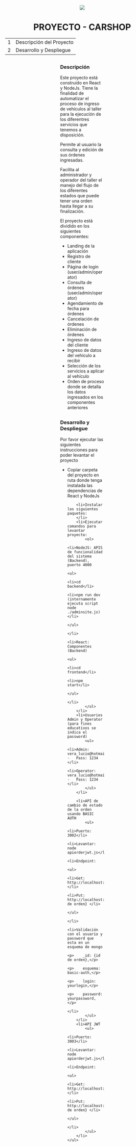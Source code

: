 <div align="center">
    <img src="src/taller.jpeg">
</div>

<div align="center">
    <H1>PROYECTO - CARSHOP</H1>
    <table>
        <tbody>
            <tr>
                <td>1</td>
                <td>Descripción del Proyecto</td>
            </tr>
            <tr>
                <td>2</td>
                <td>Desarrollo y Despliegue</td>
            </tr>
        </tbody>
    </table>
</div>

<div STYLE="margin:30px 180px">
    <H3>Descripción</H3>
    <p>
        Este proyecto está construído en React y NodeJs. Tiene la finalidad de automatizar el proceso de ingreso de vehículos al taller para la ejecución
        de los diferentres servicios que tenemos a disposición.
    </p>
    <p>
        Permite al usuario la consulta y edición de sus órdenes ingresadas.
    </p>
    <p>
    	Facilita al administrador y operador del taller el manejo del flujo de los diferentes estados que puede tener una orden hasta llegar a su finalización.
	</p>
    <p>
    	El proyecto está dividido en los siguientes componentes:
    </p>
    <ul>
	<li>Landing de la aplicación</li>
	<li>Registro de cliente</li>
	<li>Página de login (user/admin/operator)</li>
	<li>Consulta de órdenes (user/admin/operator)</li>
	<li>Agendamiento de fecha para órdenes</li>
	<li>Cancelación de órdenes</li>
	<li>Eliminación de órdenes</li>
        <li>Ingreso de datos del cliente</li>
        <li>Ingreso de datos del vehículo a recibir</li>
        <li>Selección de los servicios a aplicar al vehículo</li>
        <li>Orden de proceso donde se detalla los datos ingresados en los componentes anteriores</li>
    </ul>
</div>

<div STYLE="margin:30px 180px">
    <H3>Desarrollo y Despliegue</H3>
    <p>
        Por favor ejecutar las siguientes instrucciones para poder levantar el proyecto
    </p>
    <ul>
        <li>Copiar carpeta del proyecto en ruta donde tenga instalada las dependencias de React y NodeJs</li>

        <li>Instalar los siguientes paquetes:
        </li>
        <li>Ejecutar comandos para levantar proyecto:
        	<ol>
        		<li>NodeJS: APIS de funcionalidad del sistema (Backend), puerto 4000
        			<ul>
        				<li>cd backend</li>
        				<li>npm run dev (internamente ejecuta script node ./adminsite.js)</li>
        			</ul>
        		</li>
        		<li>React: Componentes (Backend)
        			<ul>
        				<li>cd frontend</li>
        				<li>npm start</li>
        			</ul>
        		</li>
        	</ol>
        </li>
        <li>Usuarios Admin y Operator (para fines educativos se indica el password)
			<ul>
				<li>Admin: vera_lucio@hotmail.com  -   Pass: 1234 </li>
				<li>Operator: vera_lucio@hotmail.com  -   Pass: 1234 </li>
			</ul>
        </li>

        <li>API de cambio de estado de la orden usando BASIC AUTH
        	<ul>
        		<li>Puerto: 3002</li>
        		<li>Levantar: node apiorderjwt.js</li>
        		<li>Endpoint:
        			<ul>
        			<li>Get: http://localhost:3002/api/apiorders </li>
        			<li>Put: http://localhost:3002/api/apiorders/{id de orden} </li>
        			</ul>
        		</li>
        		<li>Validación con el usuario y password que esta en un esquema de mongo
					<p>	   _id: {id de orden},</p>
					<p>	   esquema: basic-auth,</p>
					<p>	   login: yourlogin,</p>
					<p>	   password: yourpassword,</p>
        		</li>
        	</ul>
        </li>
        <li>API JWT
        	<ul>
        		<li>Puerto: 3003</li>
        		<li>Levantar: node apiorderjwt.js</li>
        		<li>Endpoint:
        			<ul>
        			<li>Get: http://localhost:3003/apijwt/login </li>
        			<li>Put: http://localhost:3003/apijwt/apiorders/{id de orden} </li>
        			</ul>
        		</li>
        	</ul>
        </li>
    </ul>
</div>
